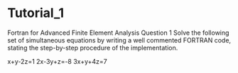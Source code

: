 # Tutorial_1
Fortran for Advanced Finite Element Analysis
Question 1
Solve the following set of simultaneous equations by writing a well commented FORTRAN code, stating the step-by-step procedure of the implementation.


x+y-2z=1
2x-3y+z=-8
3x+y+4z=7
